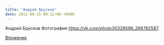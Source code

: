 ```yaml
---
title: "Андрей Брусков"
date: 2011-09-15 00:12:00 +0300
---
```


Андрей Брусков
Фотография
https://vk.com/photo30329596_266762587

[Вложение](https://vk.com/photo30329596_266762587)
